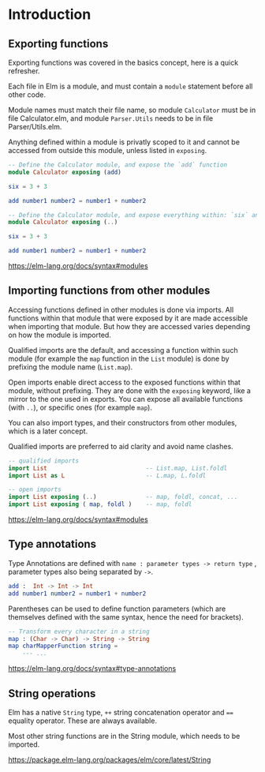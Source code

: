 # Introduction

## Exporting functions

Exporting functions was covered in the basics concept, here is a quick refresher.

Each file in Elm is a module, and must contain a `module` statement before all other code.

Module names must match their file name, so module `Calculator` must be in file Calculator.elm, and module `Parser.Utils` needs to be in file Parser/Utils.elm.

Anything defined within a module is privatly scoped to it and cannot be accessed from outside this module, unless listed in `exposing`.

```elm
-- Define the Calculator module, and expose the `add` function
module Calculator exposing (add)

six = 3 + 3

add number1 number2 = number1 + number2
```

```elm
-- Define the Calculator module, and expose everything within: `six` and `add`
module Calculator exposing (..)

six = 3 + 3

add number1 number2 = number1 + number2
```

https://elm-lang.org/docs/syntax#modules

## Importing functions from other modules

Accessing functions defined in other modules is done via imports.
All functions within that module that were exposed by it are made accessible when importing that module.
But how they are accessed varies depending on how the module is imported.

Qualified imports are the default, and accessing a function within such module (for example the `map` function in the `List` module) is done by prefixing the module name (`List.map`).

Open imports enable direct access to the exposed functions within that module, without prefixing. They are done with the `exposing` keyword, like a mirror to the one used in exports. You can expose all available functions (with `..`), or specific ones (for example `map`).

You can also import types, and their constructors from other modules, which is a later concept.

Qualified imports are preferred to aid clarity and avoid name clashes.

```elm
-- qualified imports
import List                            -- List.map, List.foldl
import List as L                       -- L.map, L.foldl

-- open imports
import List exposing (..)              -- map, foldl, concat, ...
import List exposing ( map, foldl )    -- map, foldl
```

https://elm-lang.org/docs/syntax#modules

## Type annotations

Type Annotations are defined with `name : parameter types -> return type` , parameter types also being separated by `->`. 

```elm
add :  Int -> Int -> Int
add number1 number2 = number1 + number2
```

Parentheses can be used to define function parameters (which are themselves defined with the same syntax, hence the need for brackets).

```elm
-- Transform every character in a string
map : (Char -> Char) -> String -> String
map charMapperFunction string =
    --- ...
```

https://elm-lang.org/docs/syntax#type-annotations

## String operations

Elm has a native `String` type,  `++` string concatenation operator and `==` equality operator. These are always available.

Most other string functions are in the String module, which needs to be imported.

https://package.elm-lang.org/packages/elm/core/latest/String
